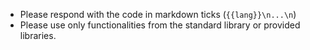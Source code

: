 - Please respond with the code in markdown ticks (```{{lang}}\n...\n```) 
- Please use only functionalities from the standard library or provided libraries.
